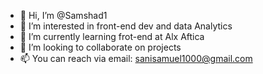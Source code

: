 - 👋 Hi, I’m @Samshad1
- 👀 I’m interested in front-end dev and data Analytics 
- 🌱 I’m currently learning frot-end at Alx Aftica 
- 💞️ I’m looking to collaborate on projects 
- 📫 You can reach via email: sanisamuel1000@gmail.com 

<!---
Samshad1/Samshad1 is a ✨ special ✨ repository because its `README.md` (this file) appears on your GitHub profile.
You can click the Preview link to take a look at your changes.
--->
